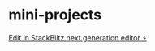 # mini-projects

[Edit in StackBlitz next generation editor ⚡️](https://stackblitz.com/~/github.com/N0L3X/mini-projects)